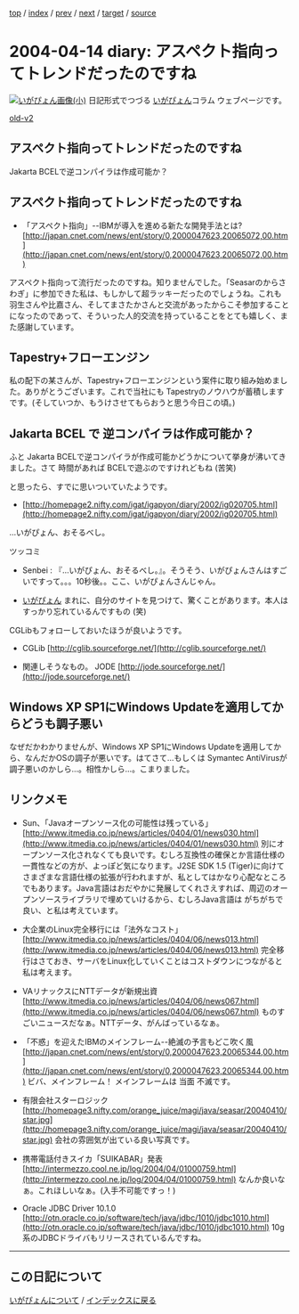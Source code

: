 [top](https://igapyon.github.io/diary/) 
 / [index](https://igapyon.github.io/diary/2004/index.html) 
 / [prev](https://igapyon.github.io/diary/2004/ig040415.html) 
 / [next](https://igapyon.github.io/diary/2004/ig040413.html) 
 / [target](https://igapyon.github.io/diary/2004/ig040414.html) 
 / [source](https://github.com/igapyon/diary/blob/gh-pages/2004/ig040414.html.src.md) 

2004-04-14 diary: アスペクト指向ってトレンドだったのですね
=====================================================================================================
[![いがぴょん画像(小)](https://igapyon.github.io/diary/images/iga200306s.jpg "いがぴょん")](https://igapyon.github.io/diary/memo/memoigapyon.html) 日記形式でつづる [いがぴょん](https://igapyon.github.io/diary/memo/memoigapyon.html)コラム ウェブページです。

[old-v2](ig040414-orig.html)

## アスペクト指向ってトレンドだったのですね

Jakarta BCELで逆コンパイラは作成可能か？


## アスペクト指向ってトレンドだったのですね

* 「アスペクト指向」--IBMが導入を進める新たな開発手法とは?
  [http://japan.cnet.com/news/ent/story/0,2000047623,20065072,00.htm](http://japan.cnet.com/news/ent/story/0,2000047623,20065072,00.htm)

アスペクト指向って流行だったのですね。知りませんでした。「Seasarのからさわぎ」に参加できた私は、もしかして超ラッキーだったのでしょうね。これも 羽生さんや比嘉さん、そしてまさたかさんと交流があったからこそ参加することになったのであって、そういった人的交流を持っていることをとても嬉しく、また感謝しています。

## Tapestry+フローエンジン

私の配下の某さんが、Tapestry+フローエンジンという案件に取り組み始めました。ありがとうございます。これで当社にも Tapestryのノウハウが蓄積しますです。(そしていつか、もうけさせてもらおうと思う今日この頃。)

## Jakarta BCEL で 逆コンパイラは作成可能か？

ふと Jakarta BCELで逆コンパイラが作成可能かどうかについて挙身が沸いてきました。さて 時間があれば BCELで遊ぶのですけれどもね (苦笑)

と思ったら、すでに思いついていたようです。

* [http://homepage2.nifty.com/igat/igapyon/diary/2002/ig020705.html](http://homepage2.nifty.com/igat/igapyon/diary/2002/ig020705.html)

…いがぴょん、おそるべし。

ツッコミ

* Senbei : 『…いがぴょん、おそるべし。』。そうそう、いがぴょんさんはすごいですって。。。10秒後。。ここ、いがぴょんさんじゃん。
  
* [いがぴょん](http://www.igapyon.jp/igapyon/diary/memo/memoigapyon.html) まれに、自分のサイトを見つけて、驚くことがあります。本人はすっかり忘れているんですもの (笑)

CGLibもフォローしておいたほうが良いようです。

* CGLib
  [http://cglib.sourceforge.net/](http://cglib.sourceforge.net/)
  
* 関連しそうなもの。
  JODE
  [http://jode.sourceforge.net/](http://jode.sourceforge.net/)

## Windows XP SP1にWindows Updateを適用してからどうも調子悪い

なぜだかわかりませんが、Windows XP SP1にWindows Updateを適用してから、なんだかOSの調子が悪いです。はてさて…もしくは Symantec AntiVirusが調子悪いのかしら…。相性かしら…。こまりました。

## リンクメモ

* Sun、「Javaオープンソース化の可能性は残っている」
  [http://www.itmedia.co.jp/news/articles/0404/01/news030.html](http://www.itmedia.co.jp/news/articles/0404/01/news030.html)
  別にオープンソース化されなくても良いです。むしろ互換性の確保とか言語仕様の一貫性などの方が、よっぽど気になります。J2SE
  SDK 1.5 (Tiger)に向けて さまざまな言語仕様の拡張が行われますが、私としてはかなり心配なところでもあります。Java言語はおだやかに発展してくれさえすれば、周辺のオープンソースライブラリで埋めていけるから、むしろJava言語は
  がちがちで良い、と私は考えています。
  
* 大企業のLinux完全移行には「法外なコスト」
  [http://www.itmedia.co.jp/news/articles/0404/06/news013.html](http://www.itmedia.co.jp/news/articles/0404/06/news013.html)
  完全移行はさておき、サーバをLinux化していくことはコストダウンにつながると私は考えます。
  
* VAリナックスにNTTデータが新規出資
  [http://www.itmedia.co.jp/news/articles/0404/06/news067.html](http://www.itmedia.co.jp/news/articles/0404/06/news067.html)
  ものすごいニュースだなぁ。NTTデータ、がんばっているなぁ。
  
* 「不惑」を迎えたIBMのメインフレーム--絶滅の予言もどこ吹く風
  [http://japan.cnet.com/news/ent/story/0,2000047623,20065344,00.htm](http://japan.cnet.com/news/ent/story/0,2000047623,20065344,00.htm)
  ビバ、メインフレーム！ メインフレームは 当面 不滅です。
  
* 有限会社スターロジック
  [http://homepage3.nifty.com/orange_juice/magi/java/seasar/20040410/star.jpg](http://homepage3.nifty.com/orange_juice/magi/java/seasar/20040410/star.jpg)
  会社の雰囲気が出ている良い写真です。
  
* 携帯電話付きスイカ「SUIKABAR」発表
  [http://intermezzo.cool.ne.jp/log/2004/04/01000759.html](http://intermezzo.cool.ne.jp/log/2004/04/01000759.html)
  なんか良いなぁ。これほしいなぁ。(入手不可能ですっ！)
  
* Oracle JDBC Driver 10.1.0 
  [http://otn.oracle.co.jp/software/tech/java/jdbc/1010/jdbc1010.html](http://otn.oracle.co.jp/software/tech/java/jdbc/1010/jdbc1010.html)
  10g系のJDBCドライバもリリースされているんですね。

----------------------------------------------------------------------------------------------------

## この日記について
[いがぴょんについて](https://igapyon.github.io/diary/memo/memoigapyon.html) / [インデックスに戻る](https://igapyon.github.io/diary/idxall.html)
